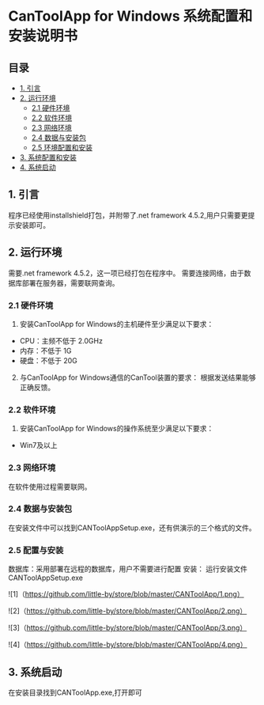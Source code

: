 ﻿# CanToolApp for Windows 系统配置和安装说明书
## 目录

  * [1. 引言](#1-引言)
  * [2. 运行环境](#2-运行环境)
    * [2.1 硬件环境](#21-硬件环境)
    * [2.2 软件环境](#22-软件环境)
    * [2.3 网络环境](#23-网络环境)
    * [2.4 数据与安装包](#24-数据与安装包)
    * [2.5 环境配置和安装](#25-环境配置和安装)
  * [3. 系统配置和安装](#4-系统配置和安装)
  * [4. 系统启动](#4-系统启动)


## 1. 引言
程序已经使用installshield打包，并附带了.net framework 4.5.2,用户只需要更提示安装即可。

## 2. 运行环境
 需要.net framework 4.5.2，这一项已经打包在程序中。
 需要连接网络，由于数据库部署在服务器，需要联网查询。

### 2.1 硬件环境
1. 安装CanToolApp for Windows的主机硬件至少满足以下要求：
- CPU：主频不低于 2.0GHz    
- 内存：不低于 1G  
- 硬盘：不低于 20G

2. 与CanToolApp for Windows通信的CanTool装置的要求：
根据发送结果能够正确反馈。

### 2.2 软件环境
1. 安装CanToolApp for Windows的操作系统至少满足以下要求：
- Win7及以上

### 2.3 网络环境
在软件使用过程需要联网。

### 2.4 数据与安装包
在安装文件中可以找到CANToolAppSetup.exe，还有供演示的三个格式的文件。


### 2.5 配置与安装
数据库：采用部署在远程的数据库，用户不需要进行配置
安装：
运行安装文件CANToolAppSetup.exe

![1]（https://github.com/little-by/store/blob/master/CANToolApp/1.png）

![2]（https://github.com/little-by/store/blob/master/CANToolApp/2.png）

![3]（https://github.com/little-by/store/blob/master/CANToolApp/3.png）

![4]（https://github.com/little-by/store/blob/master/CANToolApp/4.png）


## 3. 系统启动
在安装目录找到CANToolApp.exe,打开即可
